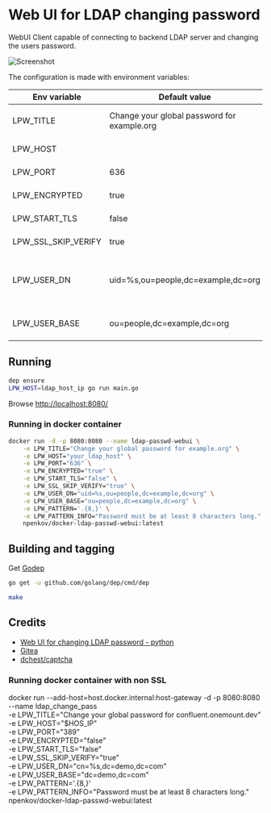 # Web UI for LDAP changing password  

WebUI Client capable of connecting to backend LDAP server and changing the users password.

![Screenshot](screenshots/index.png)

The configuration is made with environment variables:

|Env variable|Default value|Description|
|------------|-------------|-----------|
|LPW_TITLE|Change your global password for example.org|Title that will appear on the page|
|LPW_HOST||LDAP Host to connect to|
|LPW_PORT|636|LDAP Port (389|636 are default LDAP/LDAPS)|
|LPW_ENCRYPTED|true|Use enrypted communication|
|LPW_START_TLS|false|Start TLS communication|
|LPW_SSL_SKIP_VERIFY|true|Skip TLS CA verification|
|LPW_USER_DN|uid=%s,ou=people,dc=example,dc=org|Filter expression to search the user for Binding|
|LPW_USER_BASE|ou=people,dc=example,dc=org|Base to use when doing the binding|

## Running

```sh
dep ensure
LPW_HOST=ldap_host_ip go run main.go
```

Browse [http://localhost:8080/](http://localhost:8080/)

### Running in docker container

```sh
docker run -d -p 8080:8080 --name ldap-passwd-webui \
    -e LPW_TITLE="Change your global password for example.org" \
    -e LPW_HOST="your_ldap_host" \
    -e LPW_PORT="636" \
    -e LPW_ENCRYPTED="true" \
    -e LPW_START_TLS="false" \
    -e LPW_SSL_SKIP_VERIFY="true" \
    -e LPW_USER_DN="uid=%s,ou=people,dc=example,dc=org" \
    -e LPW_USER_BASE="ou=people,dc=example,dc=org" \
    -e LPW_PATTERN='.{8,}' \
    -e LPW_PATTERN_INFO="Password must be at least 8 characters long." \
    npenkov/docker-ldap-passwd-webui:latest
```

## Building and tagging

Get [Godep](https://github.com/golang/dep)
```sh
go get -u github.com/golang/dep/cmd/dep
```

```sh
make
```

## Credits

 * [Web UI for changing LDAP password - python](https://github.com/jirutka/ldap-passwd-webui)
 * [Gitea](https://github.com/go-gitea/gitea)
 * [dchest/captcha](https://github.com/dchest/captcha)

### Running docker container with non SSL
docker run --add-host=host.docker.internal:host-gateway -d -p 8080:8080 --name ldap_change_pass \
    -e LPW_TITLE="Change your global password for confluent.onemount.dev" \
    -e LPW_HOST="$HOS_IP" \
    -e LPW_PORT="389" \
    -e LPW_ENCRYPTED="false" \
    -e LPW_START_TLS="false" \
    -e LPW_SSL_SKIP_VERIFY="true" \
    -e LPW_USER_DN="cn=%s,dc=demo,dc=com" \
    -e LPW_USER_BASE="dc=demo,dc=com" \
    -e LPW_PATTERN='.{8,}' \
    -e LPW_PATTERN_INFO="Password must be at least 8 characters long." \
    npenkov/docker-ldap-passwd-webui:latest
